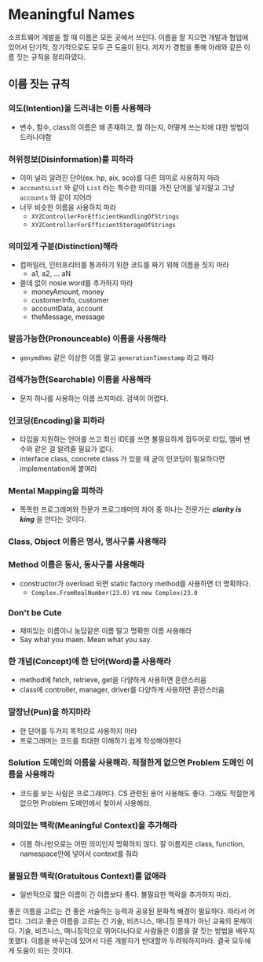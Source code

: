 # Meaningful Names
소프트웨어 개발을 할 때 이름은 모든 곳에서 쓰인다. 이름을 잘 지으면 개발과 협업에 있어서 단기적, 장기적으로도 모두 큰 도움이 된다.
저자가 경험을 통해 아래와 같은 이름 짓는 규칙을 정리하였다.

## 이름 짓는 규칙
### 의도(Intention)을 드러내는 이름 사용해라
- 변수, 함수, class의 이름은 왜 존재하고, 뭘 하는지, 어떻게 쓰는지에 대한 방법이 드러나야함
### 허위정보(Disinformation)를 피하라
- 이미 널리 알려진 단어(ex. hp, aix, sco)를 다른 의미로 사용하지 마라
- `accountsList` 와 같이 `List` 라는 특수한 의미를 가진 단어를 넣지말고 그냥 `accounts` 와 같이 지어라
- 너무 비슷한 이름을 사용하지 마라
	- `XYZControllerForEfficientHandlingOfStrings`
	- `XYZControllerForEfficientStorageOfStrings`
### 의미있게 구분(Distinction)해라
- 컴파일러, 인터프리터를 통과하기 위한 코드를 짜기 위해 이름을 짓지 마라
	- a1, a2, ... aN
- 쓸데 없이 nosie word를 추가하지 마라
	- moneyAmount, money
	- customerInfo, customer
	- accountData, account
	- theMessage, message
### 발음가능한(Pronounceable) 이름을 사용해라
- `genymdhms` 같은 이상한 이름 말고 `generationTimestamp` 라고 해라
### 검색가능한(Searchable) 이름을 사용해라
- 문자 하나를 사용하는 이름 쓰지마라. 검색이 어렵다.
### 인코딩(Encoding)을 피하라
- 타입을 지원하는 언어를 쓰고 최신 IDE를 쓰면 불필요하게 접두어로 타입, 멤버 변수와 같은 걸 알려줄 필요가 없다.
- interface class, concrete class 가 있을 때 굳이 인코딩이 필요하다면 implementation에 붙여라
### Mental Mapping을 피하라
- 똑똑한 프로그래머와 전문가 프로그래머의 차이 중 하나는 전문가는 ***clarity is king*** 을 안다는 것이다.
### Class, Object 이름은 명사, 명사구를 사용해라
### Method 이름은 동사, 동사구를 사용해라
- constructor가 overload 되면 static factory method를 사용하면 더 명확하다.
	- `Complex.FromRealNumber(23.0)` vs `new Complex(23.0`
### Don't be Cute
- 재미있는 이름이나 농담같은 이름 말고 명확한 이름 사용해라
- Say what you maen. Mean what you say.
### 한 개념(Concept)에 한 단어(Word)를 사용해라
- method에 fetch, retrieve, get을 다양하게 사용하면 혼란스러움
- class에 controller, manager, driver를 다양하게 사용하면 혼란스러움
### 말장난(Pun)을 하지마라
- 한 단어를 두가지 목적으로 사용하지 마라
- 프로그래머는 코드를 최대한 이해하기 쉽게 작성해야한다
### Solution 도메인의 이름을 사용해라. 적절한게 없으면 Problem 도메인 이름을 사용해라
- 코드를 보는 사람은 프로그래머다. CS 관련된 용어 사용해도 좋다. 그래도 적절한게 없으면 Problem 도메인에서 찾아서 사용해라.
### 의미있는 맥락(Meaningful Context)을 추가해라
- 이름 하나만으로는 어떤 의미인지 명확하지 않다. 잘 이름지은 class, function, namespace안에 넣어서 context를 줘라
### 불필요한 맥락(Gratuitous Context)를 없애라
- 일반적으로 짧은 이름이 긴 이름보다 좋다. 불필요한 맥락을 추가하지 마라.

좋은 이름을 고르는 건 좋은 서술하는 능력과 공유된 문화적 배경이 필요하다. 따라서 어렵다.
그리고 좋은 이름을 고르는 건 기술, 비즈니스, 매니징 문제가 아닌 교육의 문제이다. 기술, 비즈니스, 매니징적으로 뛰어다너다로 사람들은 이름을 잘 짓는 방법을 배우지 못했다.
이름을 바꾸는데 있어서 다른 개발자가 반대할까 두려워하지마라. 결국 모두에게 도움이 되는 것이다.
